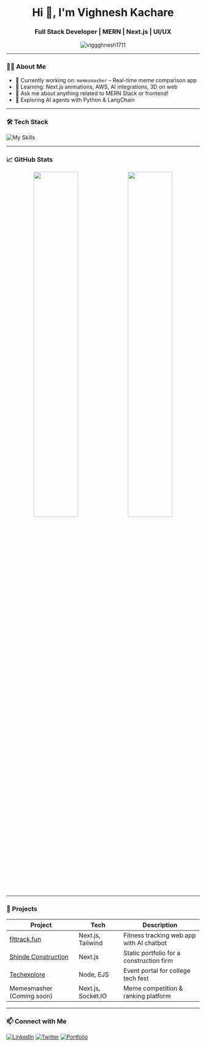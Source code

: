 <h1 align="center">Hi 👋, I'm Vighnesh Kachare</h1>
<h3 align="center">Full Stack Developer | MERN | Next.js | UI/UX</h3>

<p align="center">
  <img src="https://komarev.com/ghpvc/?username=viggghnesh1711&label=Profile%20views&color=0e75b6&style=flat" alt="viggghnesh1711" />
</p>

---

### 👨‍💻 About Me
- 🔭 Currently working on: `memesmasher` – Real-time meme comparison app
- 🌱 Learning: Next.js animations, AWS, AI integrations, 3D on web
- 💬 Ask me about anything related to MERN Stack or frontend!
- 🧠 Exploring AI agents with Python & LangChain

---

### 🛠️ Tech Stack
![My Skills](https://skillicons.dev/icons?i=js,ts,react,nextjs,nodejs,express,mongodb,tailwind,figma,vercel)

---

### 📈 GitHub Stats
<p align="center">
  <img src="https://github-readme-stats.vercel.app/api?username=viggghnesh1711&show_icons=true&theme=tokyonight" width="48%"/>
  <img src="https://github-readme-streak-stats.herokuapp.com/?user=viggghnesh1711&theme=tokyonight" width="48%"/>
</p>

---

### 💼 Projects
| Project | Tech | Description |
|--------|------|-------------|
| [fittrack.fun](https://fittrack.fun) | Next.js, Tailwind | Fitness tracking web app with AI chatbot |
| [Shinde Construction](https://shindeconstruction.vercel.app) | Next.js | Static portfolio for a construction firm |
| [Techexplore](https://techexplore.onrender.com) | Node, EJS | Event portal for college tech fest |
| Memesmasher (Coming soon) | Next.js, Socket.IO | Meme competition & ranking platform |

---

### 📫 Connect with Me
[![LinkedIn](https://img.shields.io/badge/LinkedIn-blue?style=for-the-badge&logo=linkedin)](https://linkedin.com/in/your-link)
[![Twitter](https://img.shields.io/badge/Twitter-black?style=for-the-badge&logo=twitter)](https://twitter.com/your-handle)
[![Portfolio](https://img.shields.io/badge/Portfolio-green?style=for-the-badge&logo=vercel)](https://your-portfolio-link.com)

